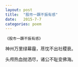 ```yaml
---
layout: post
title:  "股市一蹶不振有感"
date:   2015-7-7
categories: poem
---
```

`《股市一蹶不振有感》`

神州万里绿幕霾，荩忱不出社稷衰。

头颅热血抛洒尽，诸公不耻变佛海。
